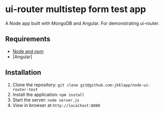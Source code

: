# ui-router multistep form test app

A Node app built with MongoDB and Angular. For demonstrating ui-router.

## Requirements

- [Node and npm](http://nodejs.org)
- [Angular]

## Installation

1. Clone the repository: `git clone git@github.com:jkklapp/node-ui-router-test`
2. Install the application: `npm install`
3. Start the server: `node server.js`
4. View in browser at `http://localhost:8080`
